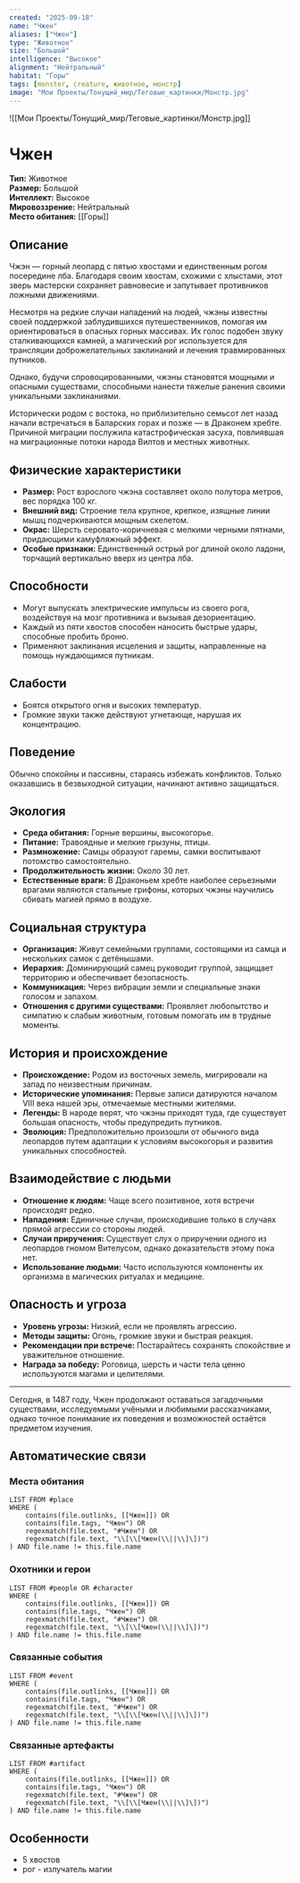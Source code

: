 ```yaml
---
created: "2025-09-18"
name: "Чжен"
aliases: ["Чжен"]
type: "Животное"
size: "Большой"
intelligence: "Высокое"
alignment: "Нейтральный"
habitat: "Горы"
tags: [monster, creature, животное, монстр]
image: "Мои Проекты/Тонущий_мир/Теговые_картинки/Монстр.jpg"
---
```



![[Мои Проекты/Тонущий_мир/Теговые_картинки/Монстр.jpg]]


# Чжен

**Тип:** Животное  
**Размер:** Большой  
**Интеллект:** Высокое  
**Мировоззрение:** Нейтральный  
**Место обитания:** [[Горы]]  

## Описание
Чжэн — горный леопард с пятью хвостами и единственным рогом посередине лба. Благодаря своим хвостам, схожими с хлыстами, этот зверь мастерски сохраняет равновесие и запутывает противников ложными движениями. 

Несмотря на редкие случаи нападений на людей, чжэны известны своей поддержкой заблудившихся путешественников, помогая им ориентироваться в опасных горных массивах. Их голос подобен звуку сталкивающихся камней, а магический рог используется для трансляции доброжелательных заклинаний и лечения травмированных путников.

Однако, будучи спровоцированными, чжэны становятся мощными и опасными существами, способными нанести тяжелые ранения своими уникальными заклинаниями.

Исторически родом с востока, но приблизительно семьсот лет назад начали встречаться в Баларских горах и позже — в Драконем хребте. Причиной миграции послужила катастрофическая засуха, повлиявшая на миграционные потоки народа Вилтов и местных животных.

## Физические характеристики
- **Размер:** Рост взрослого чжэна составляет около полутора метров, вес порядка 100 кг.
- **Внешний вид:** Строение тела крупное, крепкое, изящные линии мышц подчеркиваются мощным скелетом.
- **Окрас:** Шерсть серовато-коричневая с мелкими черными пятнами, придающими камуфляжный эффект.
- **Особые признаки:** Единственный острый рог длиной около ладони, торчащий вертикально вверх из центра лба.

## Способности
- Могут выпускать электрические импульсы из своего рога, воздействуя на мозг противника и вызывая дезориентацию.
- Каждый из пяти хвостов способен наносить быстрые удары, способные пробить броню.
- Применяют заклинания исцеления и защиты, направленные на помощь нуждающимся путникам.

## Слабости
- Боятся открытого огня и высоких температур.
- Громкие звуки также действуют угнетающе, нарушая их концентрацию.

## Поведение
Обычно спокойны и пассивны, стараясь избежать конфликтов. Только оказавшись в безвыходной ситуации, начинают активно защищаться.

## Экология
- **Среда обитания:** Горные вершины, высокогорье.
- **Питание:** Травоядные и мелкие грызуны, птицы.
- **Размножение:** Самцы образуют гаремы, самки воспитывают потомство самостоятельно.
- **Продолжительность жизни:** Около 30 лет.
- **Естественные враги:** В Драконьем хребте наиболее серьезными врагами являются стальные грифоны, которых чжэны научились сбивать магией прямо в воздухе.

## Социальная структура
- **Организация:** Живут семейными группами, состоящими из самца и нескольких самок с детёнышами.
- **Иерархия:** Доминирующий самец руководит группой, защищает территорию и обеспечивает безопасность.
- **Коммуникация:** Через вибрации земли и специальные знаки голосом и запахом.
- **Отношения с другими существами:** Проявляет любопытство и симпатию к слабым животным, готовым помогать им в трудные моменты.

## История и происхождение
- **Происхождение:** Родом из восточных земель, мигрировали на запад по неизвестным причинам.
- **Исторические упоминания:** Первые записи датируются началом VIII века нашей эры, отмечаемые местными жителями.
- **Легенды:** В народе верят, что чжэны приходят туда, где существует большая опасность, чтобы предупредить путников.
- **Эволюция:** Предположительно произошли от обычного вида леопардов путем адаптации к условиям высокогорья и развития уникальных способностей.

## Взаимодействие с людьми
- **Отношение к людям:** Чаще всего позитивное, хотя встречи происходят редко.
- **Нападения:** Единичные случаи, происходившие только в случаях прямой агрессии со стороны людей.
- **Случаи приручения:** Существует слух о приручении одного из леопардов гномом Вителусом, однако доказательств этому пока нет.
- **Использование людьми:** Часто используются компоненты их организма в магических ритуалах и медицине.

## Опасность и угроза
- **Уровень угрозы:** Низкий, если не проявлять агрессию.
- **Методы защиты:** Огонь, громкие звуки и быстрая реакция.
- **Рекомендации при встрече:** Постарайтесь сохранять спокойствие и уважительное отношение.
- **Награда за победу:** Роговица, шерсть и части тела ценно используются магами и целителями.

---

Сегодня, в 1487 году, Чжен продолжают оставаться загадочными существами, исследуемыми учёными и любимыми рассказчиками, однако точное понимание их поведения и возможностей остаётся предметом изучения.
## Автоматические связи
### Места обитания
```dataview
LIST FROM #place
WHERE (
    contains(file.outlinks, [[Чжен]]) OR
    contains(file.tags, "Чжен") OR
    regexmatch(file.text, "#Чжен") OR
    regexmatch(file.text, "\\[\\[Чжен(\\||\\]\])")
) AND file.name != this.file.name
```

### Охотники и герои
```dataview
LIST FROM #people OR #character
WHERE (
    contains(file.outlinks, [[Чжен]]) OR
    contains(file.tags, "Чжен") OR
    regexmatch(file.text, "#Чжен") OR
    regexmatch(file.text, "\\[\\[Чжен(\\||\\]\])")
) AND file.name != this.file.name
```

### Связанные события
```dataview
LIST FROM #event
WHERE (
    contains(file.outlinks, [[Чжен]]) OR
    contains(file.tags, "Чжен") OR
    regexmatch(file.text, "#Чжен") OR
    regexmatch(file.text, "\\[\\[Чжен(\\||\\]\])")
) AND file.name != this.file.name
```

### Связанные артефакты
```dataview
LIST FROM #artifact
WHERE (
    contains(file.outlinks, [[Чжен]]) OR
    contains(file.tags, "Чжен") OR
    regexmatch(file.text, "#Чжен") OR
    regexmatch(file.text, "\\[\\[Чжен(\\||\\]\])")
) AND file.name != this.file.name
```

## Особенности
- 5 хвостов
- рог - излучатель магии 

